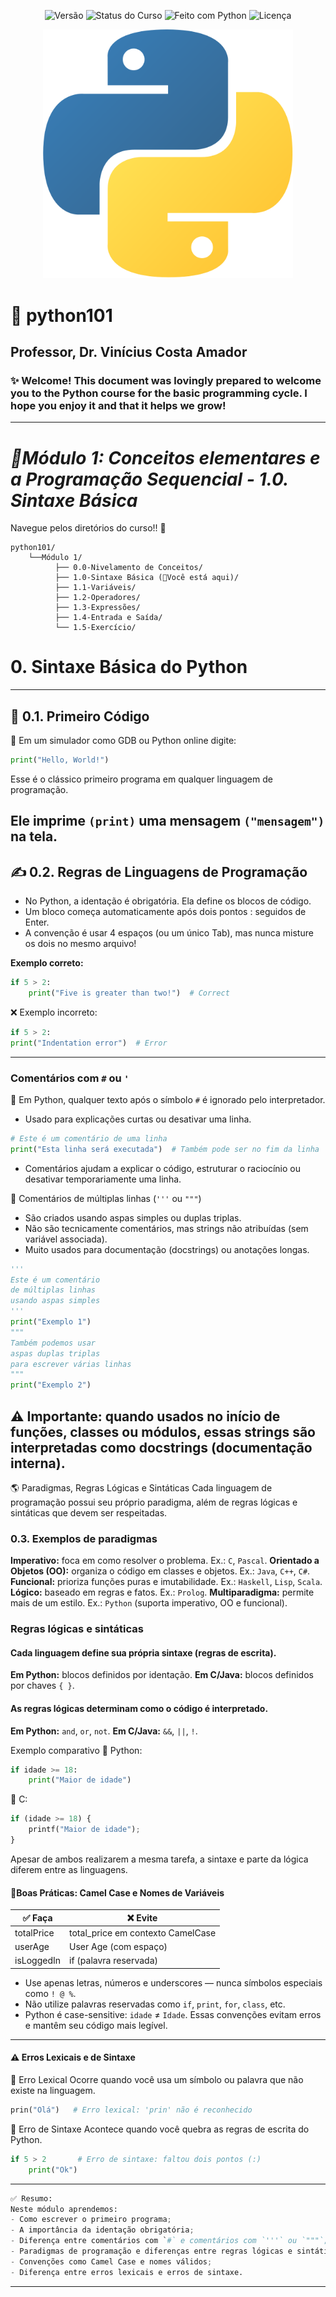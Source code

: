 <p align="center">
  <img src="https://img.shields.io/badge/versão-1.0-blue" alt="Versão">
  <img src="https://img.shields.io/badge/status-em%20desenvolvimento-yellow" alt="Status do Curso">
  <img src="https://img.shields.io/badge/feito%20com-Python%203.x-blue?logo=python&logoColor=white" alt="Feito com Python">
  <img src="https://img.shields.io/badge/licença-MIT-green" alt="Licença">
</p>

<p align="center">
  <img src="assets/banner_python101.png" width="400" alt="Python101 Logo">
</p>

# 🐍 python101
## Professor, Dr. Vinícius Costa Amador 
### ✨ Welcome! This document was lovingly prepared to welcome you to the Python course for the basic programming cycle. I hope you enjoy it and that it helps we grow! 
---
# *📘Módulo 1: Conceitos elementares e a Programação Sequencial - 1.0. Sintaxe Básica*
Navegue pelos diretórios do curso!! 📍
```
python101/
    └──Módulo 1/
          ├── 0.0-Nivelamento de Conceitos/
          ├── 1.0-Sintaxe Básica (📍Você está aqui)/
          ├── 1.1-Variáveis/
          ├── 1.2-Operadores/
          ├── 1.3-Expressões/
          ├── 1.4-Entrada e Saída/
          └── 1.5-Exercício/
```
# 0. **Sintaxe Básica do Python**
---
## 🐍 0.1. Primeiro Código
🔹 Em um simulador como GDB ou Python online digite:
```python
print("Hello, World!")
```
Esse é o clássico primeiro programa em qualquer linguagem de programação.

Ele imprime `(print)` uma mensagem `("mensagem")` na tela.
---
## ✍️ 0.2. Regras de Linguagens de Programação

- No Python, a identação é obrigatória. Ela define os blocos de código.
- Um bloco começa automaticamente após dois pontos : seguidos de Enter.
- A convenção é usar 4 espaços (ou um único Tab), mas nunca misture os dois no mesmo arquivo!

**Exemplo correto:**
```python
if 5 > 2:
    print("Five is greater than two!")  # Correct
```
❌ Exemplo incorreto:
```python
if 5 > 2:
print("Indentation error")  # Error
```
---
### Comentários com `#` ou `'`
🔹 Em Python, qualquer texto após o símbolo `#` é ignorado pelo interpretador.
- Usado para explicações curtas ou desativar uma linha.
```python
# Este é um comentário de uma linha
print("Esta linha será executada")  # Também pode ser no fim da linha
```
- Comentários ajudam a explicar o código, estruturar o raciocínio ou desativar temporariamente uma linha.

🔹 Comentários de múltiplas linhas (`'''` ou `"""`)
- São criados usando aspas simples ou duplas triplas.
- Não são tecnicamente comentários, mas strings não atribuídas (sem variável associada).
- Muito usados para documentação (docstrings) ou anotações longas.
```python
'''
Este é um comentário
de múltiplas linhas
usando aspas simples
'''
print("Exemplo 1")
"""
Também podemos usar
aspas duplas triplas
para escrever várias linhas
"""
print("Exemplo 2")
```
⚠️ Importante: quando usados no início de funções, classes ou módulos, essas strings são interpretadas como docstrings (documentação interna).
---
🌎 Paradigmas, Regras Lógicas e Sintáticas
Cada linguagem de programação possui seu próprio paradigma, além de regras lógicas e sintáticas que devem ser respeitadas.
### 0.3. Exemplos de paradigmas
**Imperativo:** foca em como resolver o problema. Ex.: `C`, `Pascal`.
**Orientado a Objetos (OO):** organiza o código em classes e objetos. Ex.: `Java`, `C++`, `C#`.
**Funcional:** prioriza funções puras e imutabilidade. Ex.: `Haskell`, `Lisp`, `Scala`.
**Lógico:** baseado em regras e fatos. Ex.: `Prolog`.
**Multiparadigma:** permite mais de um estilo. Ex.: `Python` (suporta imperativo, OO e funcional).

### Regras lógicas e sintáticas
#### Cada linguagem define sua própria sintaxe (regras de escrita).
**Em Python:** blocos definidos por identação.
**Em C/Java:** blocos definidos por chaves `{ }`.

#### As regras lógicas determinam como o código é interpretado.
**Em Python:** `and`, `or`, `not`.
**Em C/Java:** `&&`, `||`, `!`.

Exemplo comparativo
🔹 Python:
```python
if idade >= 18:
    print("Maior de idade")
```
🔹 C:
```python
if (idade >= 18) {
    printf("Maior de idade");
}
```
Apesar de ambos realizarem a mesma tarefa, a sintaxe e parte da lógica diferem entre as linguagens.
#### 🎯Boas Práticas: Camel Case e Nomes de Variáveis
| ✅ Faça     | ❌ Evite                            |
| ---------- | ---------------------------------- |
| totalPrice | total\_price em contexto CamelCase |
| userAge    | User Age (com espaço)              |
| isLoggedIn | if (palavra reservada)             |
- Use apenas letras, números e underscores — nunca símbolos especiais como `! @ %`.
- Não utilize palavras reservadas como `if`, `print`, `for`, `class`, etc.
- Python é case-sensitive: `idade` ≠ `Idade`.
Essas convenções evitam erros e mantêm seu código mais legível.
---
#### ⚠️ Erros Lexicais e de Sintaxe
🔹 Erro Lexical
Ocorre quando você usa um símbolo ou palavra que não existe na linguagem.
```python
prin("Olá")   # Erro lexical: 'prin' não é reconhecido
```
🔹 Erro de Sintaxe
Acontece quando você quebra as regras de escrita do Python.
```python
if 5 > 2       # Erro de sintaxe: faltou dois pontos (:)
    print("Ok")
```
---
```python
✅ Resumo:
Neste módulo aprendemos:
- Como escrever o primeiro programa;
- A importância da identação obrigatória;
- Diferença entre comentários com `#` e comentários com `'''` ou `"""`;
- Paradigmas de programação e diferenças entre regras lógicas e sintáticas;
- Convenções como Camel Case e nomes válidos;
- Diferença entre erros lexicais e erros de sintaxe.
```
---